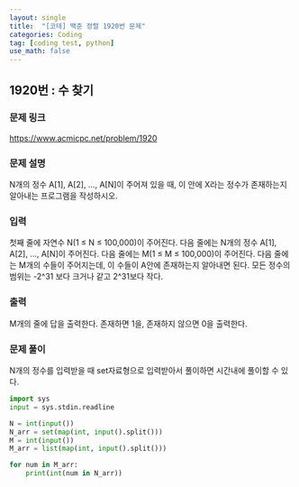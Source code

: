 ```yaml
---
layout: single
title:  "[코테] 백준 정렬 1920번 문제"
categories: Coding
tag: [coding test, python]
use_math: false
---
```


## 1920번 : 수 찾기
### 문제 링크
<https://www.acmicpc.net/problem/1920>

### 문제 설명
N개의 정수 A[1], A[2], …, A[N]이 주어져 있을 때, 이 안에 X라는 정수가 존재하는지 알아내는 프로그램을 작성하시오.

### 입력
첫째 줄에 자연수 N(1 ≤ N ≤ 100,000)이 주어진다. 다음 줄에는 N개의 정수 A[1], A[2], …, A[N]이 주어진다. 다음 줄에는 M(1 ≤ M ≤ 100,000)이 주어진다. 다음 줄에는 M개의 수들이 주어지는데, 이 수들이 A안에 존재하는지 알아내면 된다. 모든 정수의 범위는 -2^31 보다 크거나 같고 2^31보다 작다.

### 출력
M개의 줄에 답을 출력한다. 존재하면 1을, 존재하지 않으면 0을 출력한다.

### 문제 풀이
N개의 정수를 입력받을 때 set자료형으로 입력받아서 풀이하면 시간내에 풀이할 수 있다.


```python
import sys
input = sys.stdin.readline

N = int(input())
N_arr = set(map(int, input().split()))
M = int(input())
M_arr = list(map(int, input().split()))

for num in M_arr:
    print(int(num in N_arr))
```
